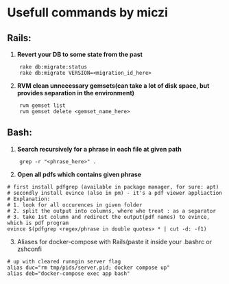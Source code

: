 # Usefull commands by miczi
## Rails:
1. **Revert your DB to some state from the past**

```
	rake db:migrate:status
	rake db:migrate VERSION=<migration_id_here>
```

2. **RVM clean unnecessary gemsets(can take a lot of disk space, but provides separation in the environment)**

```
	rvm gemset list
	rvm gemset delete <gemset_name_here>
```
	
## Bash:
1. **Search recursively for a phrase in each file at given path**

```
	grep -r "<phrase_here>" .
```
2. **Open all pdfs which contains given phrase**
```
# first install pdfgrep (available in package manager, for sure: apt)
# secondly install evince (also in pm) - it's a pdf viewer appliaction
# Explanation: 
# 1. look for all occurences in given folder
# 2. split the output into columns, where whe treat : as a separator
# 3. take 1st column and redirect the output(pdf names) to evince, which is pdf program
evince $(pdfgrep <regex/phrase in double quotes> * | cut -d: -f1) 
```
3. Aliases for docker-compose with Rails(paste it inside your .bashrc or zshconfi
```
# up with cleared runngin server flag
alias duc="rm tmp/pids/server.pid; docker compose up"
alias deb="docker-compose exec app bash"
```
